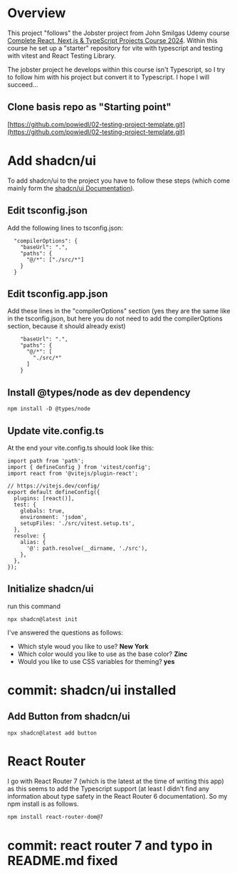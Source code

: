 # Overview

This project "follows" the Jobster project from John Smilgas Udemy course [Complete React, Next.js & TypeScript Projects Course 2024](https://www.udemy.com/course/react-tutorial-and-projects-course). Within this course he set up a "starter" repository for vite with typescript and testing with vitest and React Testing Library.

The jobster project he develops within this course isn't Typescript, so I try to follow him with his project but convert it to Typescript. I hope I will succeed...

## Clone basis repo as "Starting point"

[https://github.com/powiedl/02-testing-project-template.git](https://github.com/powiedl/02-testing-project-template.git)

# Add shadcn/ui

To add shadcn/ui to the project you have to follow these steps (which come mainly form the [shadcn/ui Documentation](https://ui.shadcn.com/docs/installation/vite)).

## Edit tsconfig.json

Add the following lines to tsconfig.json:

```
  "compilerOptions": {
    "baseUrl": ".",
    "paths": {
      "@/*": ["./src/*"]
    }
  }
```

## Edit tsconfig.app.json

Add these lines in the "compilerOptions" section (yes they are the same like in the tsconfig.json, but here you do not need to add the compilerOptions section, because it should already exist)

```
    "baseUrl": ".",
    "paths": {
      "@/*": [
        "./src/*"
      ]
    }
```

## Install @types/node as dev dependency

```
npm install -D @types/node
```

## Update vite.config.ts

At the end your vite.config.ts should look like this:

```
import path from 'path';
import { defineConfig } from 'vitest/config';
import react from '@vitejs/plugin-react';

// https://vitejs.dev/config/
export default defineConfig({
  plugins: [react()],
  test: {
    globals: true,
    environment: 'jsdom',
    setupFiles: './src/vitest.setup.ts',
  },
  resolve: {
    alias: {
      '@': path.resolve(__dirname, './src'),
    },
  },
});
```

## Initialize shadcn/ui

run this command

```
npx shadcn@latest init
```

I've answered the questions as follows:

- Which style woud you like to use? **New York**
- Which color would you like to use as the base color? **Zinc**
- Would you like to use CSS variables for theming? **yes**

# commit: shadcn/ui installed

## Add Button from shadcn/ui

```
npx shadcn@latest add button
```

# React Router

I go with React Router 7 (which is the latest at the time of writing this app) as this seems to add the Typescript support (at least I didn't find any information about type safety in the React Router 6 documentation). So my npm install is as follows.

```sh
npm install react-router-dom@7
```

# commit: react router 7 and typo in README.md fixed
